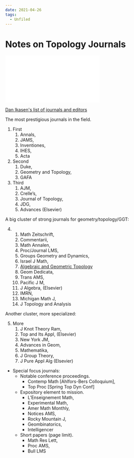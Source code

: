 ```yaml
---
date: 2021-04-26
tags: 
  - Unfiled
---
```


# Notes on Topology Journals
![](attachments/Journals.pdf)

[Dan Ikasen's list of journals and editors](https://s.wayne.edu/isaksen/algebraic-topology-journals/)

The most prestigious journals in the field.

1. First
   1. Annals,
   2. JAMS,
   3. Inventiones,
   4. IHES,
   5. Acta
2. Second
   1. Duke,
   2. Geometry and Topology,
   3. GAFA
3. Third
   1. AJM,
   2. Crelle’s,
   3. Journal of Topology,
   4. JDG,
   5. Advances (Elsevier)



A big cluster of strong journals for geometry/topology/GGT:

4. ​
   1. Math Zeitschrift,
   2. Commentarii,
   3. Math Annalen,
   4. Proc/Journal LMS,
   5. Groups Geometry and Dynamics,
   6. Israel J Math,
   7. [Algebraic and Geometric Topology](https://msp.org/agt/2018/18-2/)
   8. Geom Dedicata,
   9. Trans AMS,
   10. Pacific J M,
   11. J Algebra,  (Elsevier)
   12. IMRN,
   13. Michigan Math J,
   14. J Topology and Analysis

Another cluster, more specialized:

5. More
   1. J Knot Theory Ram,
   2. Top and Its Appl,  (Elsevier)
   3. New York JM,
   4. Advances in Geom,
   5. Mathematika,
   6. J Group Theory,
   7. J Pure Appl Alg  (Elsevier)



- Special focus journals:
  - Notable conference proceedings.
    - Contemp Math [Ahlfors-Bers Colloquium],
    - Top Proc [Spring Top Dyn Conf]
  - Expository element to mission.
    - L’Enseignement Math,
    - Experimental Math,
    - Amer Math Monthly,
    - Notices AMS,
    - Rocky Mountain J,
    - Geombinatorics,
    - Intelligencer
  - Short papers (page limit).
    - Math Res Lett,
    - Proc AMS,
    - Bull LMS


